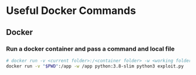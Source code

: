 # Useful Docker Commands

## Docker
### Run a docker container and pass a command and local file
```bash
# docker run -v <current folder>:/<container folder> -w <working folder> <image name>:<image tag> <command> <local file>
docker run -v "$PWD":/app -w /app python:3.8-slim python3 exploit.py
```
